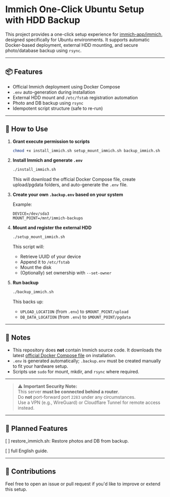 # Immich One-Click Ubuntu Setup with HDD Backup

This project provides a one-click setup experience for [immich-app/immich](https://github.com/immich-app/immich), designed specifically for Ubuntu environments. It supports automatic Docker-based deployment, external HDD mounting, and secure photo/database backup using `rsync`.

---

## 📦 Features

- Official Immich deployment using Docker Compose
- `.env` auto-generation during installation
- External HDD mount and `/etc/fstab` registration automation
- Photo and DB backup using `rsync`
- Idempotent script structure (safe to re-run)

---

## 🚀 How to Use

1. **Grant execute permission to scripts**

   ```bash
   chmod +x install_immich.sh setup_mount_immich.sh backup_immich.sh
    ````

2. **Install Immich and generate `.env`**

   ```bash
   ./install_immich.sh
   ```

   This will download the official Docker Compose file, create upload/pgdata folders, and auto-generate the `.env` file.

3. **Create your own `.backup.env` based on your system**

   Example:

   ```env
   DEVICE=/dev/sda3
   MOUNT_POINT=/mnt/immich-backups
   ```

4. **Mount and register the external HDD**

   ```bash
   ./setup_mount_immich.sh
   ```

   This script will:

   * Retrieve UUID of your device
   * Append it to `/etc/fstab`
   * Mount the disk
   * (Optionally) set ownership with `--set-owner`

5. **Run backup**

   ```bash
   ./backup_immich.sh
   ```

   This backs up:

   * `UPLOAD_LOCATION` (from `.env`) to `$MOUNT_POINT/upload`
   * `DB_DATA_LOCATION` (from `.env`) to `$MOUNT_POINT/pgdata`

---

## 📝 Notes

* This repository does **not** contain Immich source code. It downloads the latest [official Docker Compose file](https://github.com/immich-app/immich/releases/latest/download/docker-compose.yml) on installation.
* `.env` is generated automatically; `.backup.env` must be created manually to fit your hardware setup.
* Scripts use `sudo` for mount, mkdir, and `rsync` where required.

---

> ⚠️ **Important Security Note:**  
> This server **must be connected behind a router**.  
> Do **not** port-forward port `2283` under any circumstances.  
> Use a VPN (e.g., WireGuard) or Cloudflare Tunnel for remote access instead.

---

## 🚧 Planned Features

[ ] restore_immich.sh: Restore photos and DB from backup.

[ ] full English guide.

---

## 🙌 Contributions

Feel free to open an issue or pull request if you'd like to improve or extend this setup.


